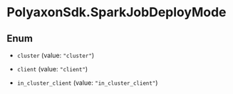 # PolyaxonSdk.SparkJobDeployMode

## Enum


* `cluster` (value: `"cluster"`)

* `client` (value: `"client"`)

* `in_cluster_client` (value: `"in_cluster_client"`)


